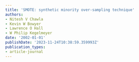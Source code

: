 ```yaml
---
title: 'SMOTE: synthetic minority over-sampling technique'
authors:
- Nitesh V Chawla
- Kevin W Bowyer
- Lawrence O Hall
- W Philip Kegelmeyer
date: '2002-01-01'
publishDate: '2023-11-24T10:38:59.359993Z'
publication_types:
- article-journal
---
```

